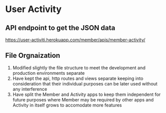 # User Activity

## API endpoint to get the JSON data
https://user-activiti.herokuapp.com/member/apis/member-activity/

## File Orgnaization
1. Modified slightly the file structure to meet the development and production environments separate
2. Have kept the api, http routes and views separate keeping into consideration that their
   individual purposes can be later used without any interference
3. Have split the Member and Activity apps to keep them independent for future purposes where Member
   may be required by other apps and Activity in itself grows to accomodate more features

